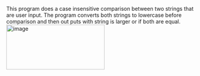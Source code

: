 This program does a case insensitive comparison between  two strings that are user input. The program converts both strings to lowercase before comparison and then out puts with string is larger or if both are equal.
<img width="260" height="119" alt="image" src="https://github.com/user-attachments/assets/736b9f52-1a25-47c4-9beb-9bb3f443fc0b" />

